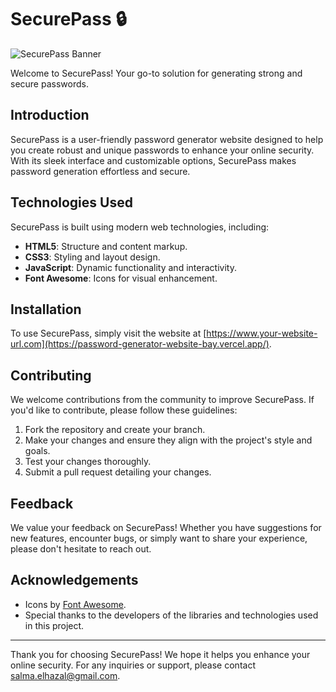 # SecurePass 🔒

![SecurePass Banner](https://my-portfolio-alpha-woad.vercel.app/assets/images/passwd.png)

Welcome to SecurePass! Your go-to solution for generating strong and secure passwords.

## Introduction

SecurePass is a user-friendly password generator website designed to help you create robust and unique passwords to enhance your online security. With its sleek interface and customizable options, SecurePass makes password generation effortless and secure.


## Technologies Used

SecurePass is built using modern web technologies, including:

- **HTML5**: Structure and content markup.
- **CSS3**: Styling and layout design.
- **JavaScript**: Dynamic functionality and interactivity.
- **Font Awesome**: Icons for visual enhancement.

## Installation

To use SecurePass, simply visit the website at [https://www.your-website-url.com](https://password-generator-website-bay.vercel.app/).

## Contributing

We welcome contributions from the community to improve SecurePass. If you'd like to contribute, please follow these guidelines:

1. Fork the repository and create your branch.
2. Make your changes and ensure they align with the project's style and goals.
3. Test your changes thoroughly.
4. Submit a pull request detailing your changes.

## Feedback

We value your feedback on SecurePass! Whether you have suggestions for new features, encounter bugs, or simply want to share your experience, please don't hesitate to reach out.


## Acknowledgements

- Icons by [Font Awesome](https://fontawesome.com/).
- Special thanks to the developers of the libraries and technologies used in this project.

---

Thank you for choosing SecurePass! We hope it helps you enhance your online security. For any inquiries or support, please contact [salma.elhazal@gmail.com](mailto:salma.elhazal@gmail.com).
